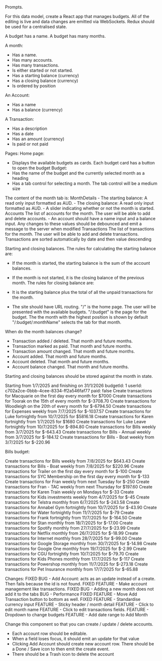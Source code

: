 Prompts.

For this data model, create a React app that manages budgets. All of the editing is live and data changes are emitted via WebSockets. Redux should be used for a centralised state.

A budget has a name.
A budget has many months.

A month:
- Has a name.
- Has many accounts.
- Has many transactions.
- Is either started or not started.
- Has a starting balance (currency)
- Has a closing balance (currency)
- Is ordered by position

An Account:
- Has a name
- Has a balance (currency)

A Transaction:
- Has a description
- Has a date
- Has an amount (currency)
- Is paid or not paid

Pages:
  Home page:
  - Displays the available budgets as cards. Each budget card has a button to open the budget
  Budget:
  - Has the name of the budget and the currently selected month as a heading
  - Has a tab control for selecting a month. The tab control will be a medium size
  
The content of the month tab is:
  MonthDetails
    - The starting balance: A read only input formatted as AUD.
    - The closing balance: A read only input formatted as AUD.
    - A slider indicating whether or not the month is started.
  Accounts
    The list of accounts for the month. The user will be able to add and delete accounts.
    - An account should have a name input and a balance input. Any changes to these values should be debounced and emit a message to the server when modified
  Transactions
    The list of transactions for the month. The user will be able to add and delete transactions.
    Transactions are sorted automatically by date and then value descending

Starting and closing balances.
The rules for calculating the starting balance are:
- If the month is started, the starting balance is the sum of the account balances.
- If the month is not started, it is the closing balance of the previous month.
The rules for closing balance are:
- It is the starting balance plus the total of all the unpaid transactions for the month.

- The site should have URL routing.
"/" is the home page. The user will be presented with the available budgets.
"/:budget" is the page for the budget. The the month with the highest position is shown by default
"/:budget/:monthName" selects the tab for that month.



When do the month balances change?
- Transaction added / deleted. That month and future months.
- Transaction marked as paid. That month and future months.
- Transaction amount changed. That month and future months.
- Account added. That month and future months.
- Account deleted. That month and future months.
- Account balance changed. That month and future months.

Starting and closing balances should be stored against the month in state.


 
Starting from 1/7/2025 and finishing on 31/1/2026
budgetId: 1
userId: c702a2ce-0bbb-4cee-8334-ff2a546faf77
paid: false
Create transactions for Macquarie on the first day every month for $7000
Create transactions for Toorak on the 15th of every month for $-3708.70
Create transactions for Woodleigh on the 20th of every month for $-6794.50
Create transactions for Expenses weekly from 7/7/2025 for $-1037.57
Create transactions for Luke fortnightly from 10/7/2025 for $5816.18
Create transactions for Karen fortnightly from 1/7/2025 for $1680
Create transactions for Luke Leave fortnightly from 10/7/2025 for $-894.80
Create transactions for Bills weekly from 3/7/2025 for $-643.43
Create transactions for Bills - Annual weekly from 3/7/2025 for $-184.12
Create transactions for Bills - Boat weekly from 3/7/2025 for $-220.96


Bills budget:

Create transactions for Bills weekly from 7/8/2025 for $643.43
Create transactions for Bills - Boat weekly from 7/8/2025 for $220.96
Create transactions for Trailer on the first day every month for $-100
Create transactions for SYC Membership on the first day every month for $-133
Create transactions for Fran weekly from next Tuesday for $-250
Create transactions for Fran - TAC weekly from next Thursday for $197.60
Create transactions for Karen Train weekly on Mondays for $-33
Create transactions for Kids investments weekly from 4/7/2025 for $-45
Create transactions for Telstra monthly from 6/7/2025 for $-243.58
Create transactions for Annabel Gym fortnightly from 10/7/2025 for $-43.90
Create transactions for Water fortnightly from 11/7/2025 for $-79
Create transactions for Frank fortnightly from 11/7/2025 for $-164.50
Create transactions for Stan monthly from 18/7/2025 for $-17.00
Create transactions for Spotify monthly from 27/7/2025 for $-23.99
Create transactions for Netflix monthly from 26/7/2025 for $-18.99
Create transactions for Internet monthly from 28/7/2025 for $-99.00
Create transactions for Google Storage monthly from 30/7/2025 for $-14.98
Create transactions for Google One monthly from 19/7/2025 for $-2.99
Create transactions for CGU fortnightly from 10/7/2025 for $-79.70
Create transactions for Kids Phones monthly from 17/7/2025 for $-117
Create transactions for Powershop monthly from 11/7/2025 for $-273.18
Create transactions for Pet Insurance monthly from 17/7/2025 for $-65.88


Changes:
FIXED BUG -     Add Account: acts as an update instead of a create. Then fails because the id is not found.
FIXED FEATURE - Make account management like transactions.
FIXED BUG -     Adding a new month does not add it to the tabs
      BUG -     Performance
FIXED FEATURE - Move Add Transaction button to bottom as well.
FIXED FEATURE - Standardise currency input
      FEATURE - Sticky header / month detail
      FEATURE - Click to edit month name
      FEATURE - Click to edit transactions fields.
      FEATURE - Dropdown to change budgets
      FEATURE - Add date range to Add Month

Change this component so that you can create / update / delete accounts.
- Each account row should be editable.
- When a field loses focus, it should emit an update for that value
- Clicking Add Account should create new account row. There should be a Done / Save icon to then emit the create event.
- There should be a Trash icon to delete the account



